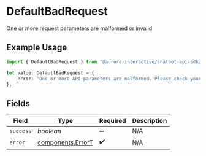 # DefaultBadRequest

One or more request parameters are malformed or invalid

## Example Usage

```typescript
import { DefaultBadRequest } from "@aurora-interactive/chatbot-api-sdk/models/components";

let value: DefaultBadRequest = {
    error: "One or more API parameters are malformed. Please check your request and try again",
};
```

## Fields

| Field                                                  | Type                                                   | Required                                               | Description                                            |
| ------------------------------------------------------ | ------------------------------------------------------ | ------------------------------------------------------ | ------------------------------------------------------ |
| `success`                                              | *boolean*                                              | :heavy_minus_sign:                                     | N/A                                                    |
| `error`                                                | [components.ErrorT](../../models/components/errort.md) | :heavy_check_mark:                                     | N/A                                                    |